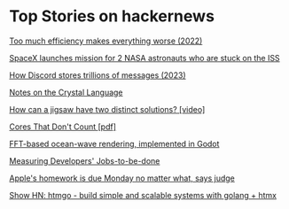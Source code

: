 # Top Stories on hackernews <br />
[Too much efficiency makes everything worse (2022)](https://sohl-dickstein.github.io/2022/11/06/strong-Goodhart.html)

[SpaceX launches mission for 2 NASA astronauts who are stuck on the ISS](https://apnews.com/article/spacex-launch-boeing-nasa-stuck-astronauts-e179d0dc6c77d224278fd0430148ff8b)

[How Discord stores trillions of messages (2023)](https://discord.com/blog/how-discord-stores-trillions-of-messages)

[Notes on the Crystal Language](https://wiki.alopex.li/CrystalNotes)

[How can a jigsaw have two distinct solutions? [video]](https://www.youtube.com/watch?v=b5nElEbbnfU)

[Cores That Don't Count [pdf]](https://sigops.org/s/conferences/hotos/2021/papers/hotos21-s01-hochschild.pdf)

[FFT-based ocean-wave rendering, implemented in Godot](https://github.com/2Retr0/GodotOceanWaves)

[Measuring Developers' Jobs-to-be-done](https://substack.com/@abinoda/p-148270749)

[Apple's homework is due Monday no matter what, says judge](https://www.theverge.com/2024/9/28/24256684/apple-epic-lawsuit-document-production-delay-denied)

[Show HN: htmgo - build simple and scalable systems with golang + htmx](https://htmgo.dev)
